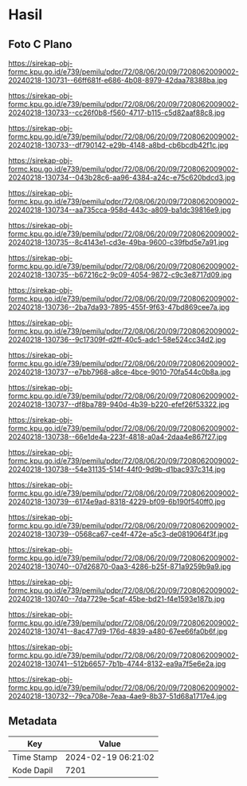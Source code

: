 # Hasil

## Foto C Plano

https://sirekap-obj-formc.kpu.go.id/e739/pemilu/pdpr/72/08/06/20/09/7208062009002-20240218-130731--66ff681f-e686-4b08-8979-42daa78388ba.jpg

https://sirekap-obj-formc.kpu.go.id/e739/pemilu/pdpr/72/08/06/20/09/7208062009002-20240218-130733--cc26f0b8-f560-4717-b115-c5d82aaf88c8.jpg

https://sirekap-obj-formc.kpu.go.id/e739/pemilu/pdpr/72/08/06/20/09/7208062009002-20240218-130733--df790142-e29b-4148-a8bd-cb6bcdb42f1c.jpg

https://sirekap-obj-formc.kpu.go.id/e739/pemilu/pdpr/72/08/06/20/09/7208062009002-20240218-130734--043b28c6-aa96-4384-a24c-e75c620bdcd3.jpg

https://sirekap-obj-formc.kpu.go.id/e739/pemilu/pdpr/72/08/06/20/09/7208062009002-20240218-130734--aa735cca-958d-443c-a809-ba1dc39816e9.jpg

https://sirekap-obj-formc.kpu.go.id/e739/pemilu/pdpr/72/08/06/20/09/7208062009002-20240218-130735--8c4143e1-cd3e-49ba-9600-c39fbd5e7a91.jpg

https://sirekap-obj-formc.kpu.go.id/e739/pemilu/pdpr/72/08/06/20/09/7208062009002-20240218-130735--b67216c2-9c09-4054-9872-c9c3e8717d09.jpg

https://sirekap-obj-formc.kpu.go.id/e739/pemilu/pdpr/72/08/06/20/09/7208062009002-20240218-130736--2ba7da93-7895-455f-9f63-47bd869cee7a.jpg

https://sirekap-obj-formc.kpu.go.id/e739/pemilu/pdpr/72/08/06/20/09/7208062009002-20240218-130736--9c17309f-d2ff-40c5-adc1-58e524cc34d2.jpg

https://sirekap-obj-formc.kpu.go.id/e739/pemilu/pdpr/72/08/06/20/09/7208062009002-20240218-130737--e7bb7968-a8ce-4bce-9010-70fa544c0b8a.jpg

https://sirekap-obj-formc.kpu.go.id/e739/pemilu/pdpr/72/08/06/20/09/7208062009002-20240218-130737--df8ba789-940d-4b39-b220-efef26f53322.jpg

https://sirekap-obj-formc.kpu.go.id/e739/pemilu/pdpr/72/08/06/20/09/7208062009002-20240218-130738--66e1de4a-223f-4818-a0a4-2daa4e867f27.jpg

https://sirekap-obj-formc.kpu.go.id/e739/pemilu/pdpr/72/08/06/20/09/7208062009002-20240218-130738--54e31135-514f-44f0-9d9b-d1bac937c314.jpg

https://sirekap-obj-formc.kpu.go.id/e739/pemilu/pdpr/72/08/06/20/09/7208062009002-20240218-130739--6174e9ad-8318-4229-bf09-6b190f540ff0.jpg

https://sirekap-obj-formc.kpu.go.id/e739/pemilu/pdpr/72/08/06/20/09/7208062009002-20240218-130739--0568ca67-ce4f-472e-a5c3-de0819064f3f.jpg

https://sirekap-obj-formc.kpu.go.id/e739/pemilu/pdpr/72/08/06/20/09/7208062009002-20240218-130740--07d26870-0aa3-4286-b25f-871a9259b9a9.jpg

https://sirekap-obj-formc.kpu.go.id/e739/pemilu/pdpr/72/08/06/20/09/7208062009002-20240218-130740--7da7729e-5caf-45be-bd21-f4e1593e187b.jpg

https://sirekap-obj-formc.kpu.go.id/e739/pemilu/pdpr/72/08/06/20/09/7208062009002-20240218-130741--8ac477d9-176d-4839-a480-67ee66fa0b6f.jpg

https://sirekap-obj-formc.kpu.go.id/e739/pemilu/pdpr/72/08/06/20/09/7208062009002-20240218-130741--512b6657-7b1b-4744-8132-ea9a7f5e6e2a.jpg

https://sirekap-obj-formc.kpu.go.id/e739/pemilu/pdpr/72/08/06/20/09/7208062009002-20240218-130732--79ca708e-7eaa-4ae9-8b37-51d68a1717e4.jpg


## Metadata

| Key        | Value               |
| ---------- | ------------------- |
| Time Stamp | 2024-02-19 06:21:02 |
| Kode Dapil | 7201                |



